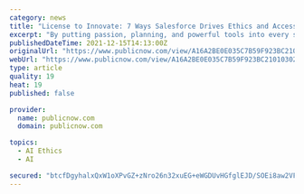 ```yaml
---
category: news
title: "License to Innovate: 7 Ways Salesforce Drives Ethics and Accessibility"
excerpt: "By putting passion, planning, and powerful tools into every step of our design and management process, we show that ethics, inclusion, and accessibility deliver real-world value. For us, progress isn't just something to patent."
publishedDateTime: 2021-12-15T14:13:00Z
originalUrl: "https://www.publicnow.com/view/A16A2BE0E035C7B59F923BC210103021F841154C"
webUrl: "https://www.publicnow.com/view/A16A2BE0E035C7B59F923BC210103021F841154C"
type: article
quality: 19
heat: 19
published: false

provider:
  name: publicnow.com
  domain: publicnow.com

topics:
  - AI Ethics
  - AI

secured: "btcfDgyhalxQxW1oXPvGZ+zNro26n32xuEG+eWGDUvHGfglEJD/SOEi8aw2VFHke/u9PNBZgThcRHN78gpGJbxfK6Qv4/COS6CnTKTDcakfjz1Mz0umH5E7UPYkzkUn4b3Qim4uU8xQCDxf5s44UqTRm9F8baVpVJh1KGm4cWcwSrOyPllDSRIKqdTXlodp5csVsMs0INzxTAPeiLfg5YvidQGiRSQbmgkOZNtU1VAzB7ke3GU3zpQuzt+twIsEBzmQ9pqyQv+dvYkLT2sewihqMEDCRNtgkTy4K6cjv1fz4QcWrsmimurytTGWSaFQ1hyVK1pzwvhSV+D4sEVNSr3ZRT7VTQSonkQTjPwxGrfw=;zh1xNOBm9QvzuzCG3qz2iw=="
---
```


